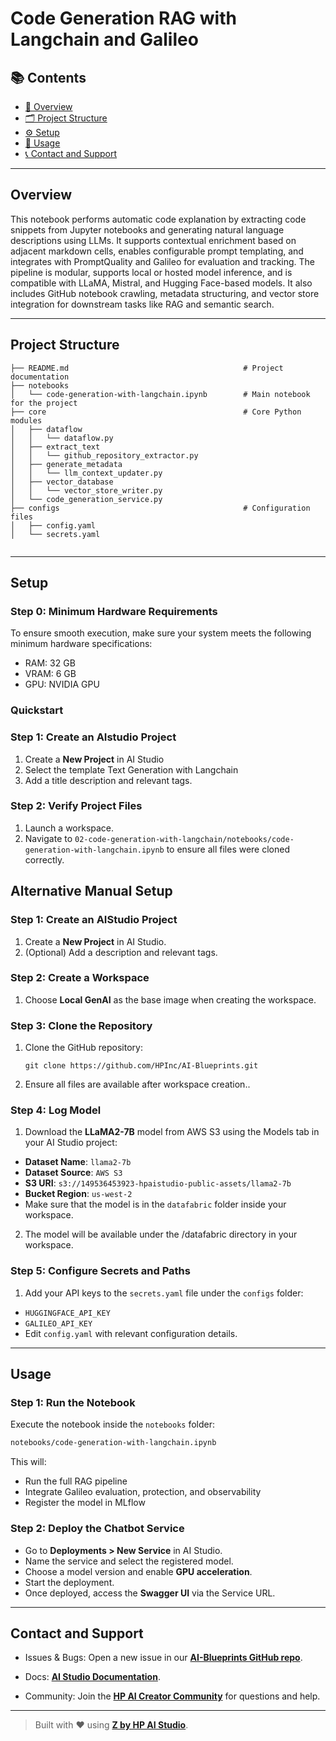 # Code Generation RAG with Langchain and Galileo

## 📚 Contents

- [🧠 Overview](#overview)
- [🗂 Project Structure](#project-structure)
- [⚙️ Setup](#setup)
- [🚀 Usage](#usage)
- [📞 Contact and Support](#contact-and-support)

---

## Overview

This notebook performs automatic code explanation by extracting code snippets from Jupyter notebooks and generating natural language descriptions using LLMs. It supports contextual enrichment based on adjacent markdown cells, enables configurable prompt templating, and integrates with PromptQuality and Galileo for evaluation and tracking. The pipeline is modular, supports local or hosted model inference, and is compatible with LLaMA, Mistral, and Hugging Face-based models. It also includes GitHub notebook crawling, metadata structuring, and vector store integration for downstream tasks like RAG and semantic search.

---

## Project Structure

```
├── README.md                                       # Project documentation
├── notebooks
│   └── code-generation-with-langchain.ipynb        # Main notebook for the project
├── core                                            # Core Python modules
│   ├── dataflow
│   │   └── dataflow.py
│   ├── extract_text
│   │   └── github_repository_extractor.py
│   ├── generate_metadata
│   │   └── llm_context_updater.py
│   ├── vector_database
│   │   └── vector_store_writer.py
│   └── code_generation_service.py
├── configs                                         # Configuration files
│   ├── config.yaml
│   └── secrets.yaml


```

---

## Setup

### Step 0: Minimum Hardware Requirements
To ensure smooth execution, make sure your system meets the following minimum hardware specifications:

- RAM: 32 GB 
- VRAM: 6 GB 
- GPU: NVIDIA GPU 

### Quickstart

### Step 1: Create an AIstudio Project
1. Create a **New Project** in AI Studio
2. Select the template Text Generation with Langchain
3. Add a title description and relevant tags.

### Step 2: Verify Project Files
1. Launch a workspace.
2. Navigate to `02-code-generation-with-langchain/notebooks/code-generation-with-langchain.ipynb` to ensure all files were cloned correctly.


## Alternative Manual Setup

### Step 1: Create an AIStudio Project
1. Create a **New Project** in AI Studio.   
2. (Optional) Add a description and relevant tags.

### Step 2: Create a Workspace
1. Choose **Local GenAI** as the base image when creating the workspace.

### Step 3: Clone the Repository

1. Clone the GitHub repository:  
   ```
   git clone https://github.com/HPInc/AI-Blueprints.git
   ```

2. Ensure all files are available after workspace creation..

### Step 4: Log Model

1. Download the **LLaMA2-7B** model from AWS S3 using the Models tab in your AI Studio project:
  - **Dataset Name**: `llama2-7b`
  - **Dataset Source**: `AWS S3`
  - **S3 URI**: `s3://149536453923-hpaistudio-public-assets/llama2-7b`
  - **Bucket Region**: `us-west-2`
- Make sure that the model is in the `datafabric` folder inside your workspace.

2. The model will be available under the /datafabric directory in your workspace.

### Step 5:  Configure Secrets and Paths
1. Add your API keys to the `secrets.yaml` file under the `configs` folder:
  - `HUGGINGFACE_API_KEY`
  - `GALILEO_API_KEY`
- Edit `config.yaml` with relevant configuration details.

---

## Usage

### Step 1: Run the Notebook

Execute the notebook inside the `notebooks` folder:

```bash
notebooks/code-generation-with-langchain.ipynb
```

This will:

- Run the full RAG pipeline
- Integrate Galileo evaluation, protection, and observability
- Register the model in MLflow

### Step 2: Deploy the Chatbot Service

- Go to **Deployments > New Service** in AI Studio.
- Name the service and select the registered model.
- Choose a model version and enable **GPU acceleration**.
- Start the deployment.
- Once deployed, access the **Swagger UI** via the Service URL.

---

## Contact and Support

- Issues & Bugs: Open a new issue in our [**AI-Blueprints GitHub repo**](https://github.com/HPInc/AI-Blueprints).

- Docs: [**AI Studio Documentation**](https://zdocs.datascience.hp.com/docs/aistudio/overview).

- Community: Join the [**HP AI Creator Community**](https://community.datascience.hp.com/) for questions and help.


---

> Built with ❤️ using [**Z by HP AI Studio**](https://www.hp.com/us-en/workstations/ai-studio.html).